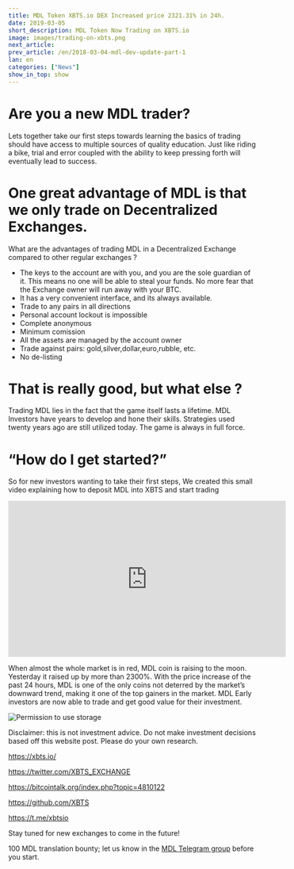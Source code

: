 ```yaml
---
title: MDL Token XBTS.io DEX Increased price 2321.31% in 24h.
date: 2019-03-05
short_description: MDL Token Now Trading on XBTS.io
image: images/trading-on-xbts.png
next_article:
prev_article: /en/2018-03-04-mdl-dev-update-part-1
lan: en
categories: ["News"]
show_in_top: show
---
```


# Are you a new MDL trader? 
Lets together take our first steps towards learning the basics of trading should have access to multiple sources of quality education. 
Just like riding a bike, trial and error coupled with the ability to keep pressing forth will eventually lead to success.

# One great advantage of MDL is that we only trade on Decentralized Exchanges.
What are the advantages of trading MDL in a Decentralized Exchange compared to other regular exchanges ?

* The keys to the account are with you, and you are the sole guardian of it. This means no one will be able to steal your funds. No more fear that the Exchange owner will run away with your BTC.
* It has a very convenient interface, and its always available.
* Trade to any pairs in all directions
* Personal account lockout is impossible
* Complete anonymous
* Minimum comission
* All the assets are managed by the account owner
* Trade against pairs: gold,silver,dollar,euro,rubble, etc.
* No de-listing


# That is really good, but what else ?
Trading MDL lies in the fact that the game itself lasts a lifetime. MDL Investors have years to develop and hone their skills. 
Strategies used twenty years ago are still utilized today. The game is always in full force.

# “How do I get started?”
So for new investors wanting to take their first steps, We created this small video explaining how to deposit MDL into XBTS and start trading 

<iframe width="560" height="315" src="https://www.youtube.com/embed/zfN_FewD_EA" frameborder="0" allow="accelerometer; autoplay; encrypted-media; gyroscope; picture-in-picture" allowfullscreen></iframe>



When almost the whole market is in red, MDL coin is raising to the moon. Yesterday it raised up by more than 2300%. 
With the price increase of the past 24 hours, MDL is one of the only coins not deterred by the market’s downward trend, making it one of the top gainers in the market.
MDL Early investors are now able to trade and get good value for their investment.


![Permission to use storage](/images/march-2019/mdl-trading-xbts-moon.png)



Disclaimer: this is not investment advice. Do not make investment decisions based off this website post. Please do your own research.






https://xbts.io/

https://twitter.com/XBTS_EXCHANGE

https://bitcointalk.org/index.php?topic=4810122

https://github.com/XBTS

https://t.me/xbtsio


Stay tuned for new exchanges to come in the future!

100 MDL translation bounty; let us know in the [MDL Telegram group](https://t.me/MDL_Talent_Hub) before you start.
